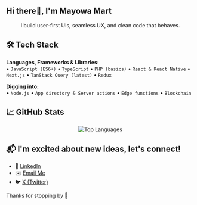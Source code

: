 ## Hi there👋, I'm Mayowa Mart

<p align="center">
I build user-first UIs, seamless UX, and clean code that behaves.
</p>

## 🛠️ Tech Stack

**Languages, Frameworks & Libraries:**  
• `JavaScript (ES6+)` • `TypeScript` • `PHP (basics)` • `React & React Native` • `Next.js` • `TanStack Query (latest)` • `Redux`

**Digging into:**  
• `Node.js` • `App directory & Server actions` • `Edge functions` • `Blockchain`

## 📈 GitHub Stats

<p align="center">
  <img src="https://github-readme-stats.vercel.app/api/top-langs/?username=olu-martins&layout=compact&theme=radical" alt="Top Languages" />
</p>

## 📬 I'm excited about new ideas, let's connect!

- 💼 [LinkedIn](https://linkedin.com/in/olumayowa-olukayode-1532171b2)  
- ✉️ [Email Me](mailto:mayowasamuel86@gmail.com)  
- 🐦 [X (Twitter)](https://x.com/Olumayowa_Snr)

Thanks for stopping by 🚀
